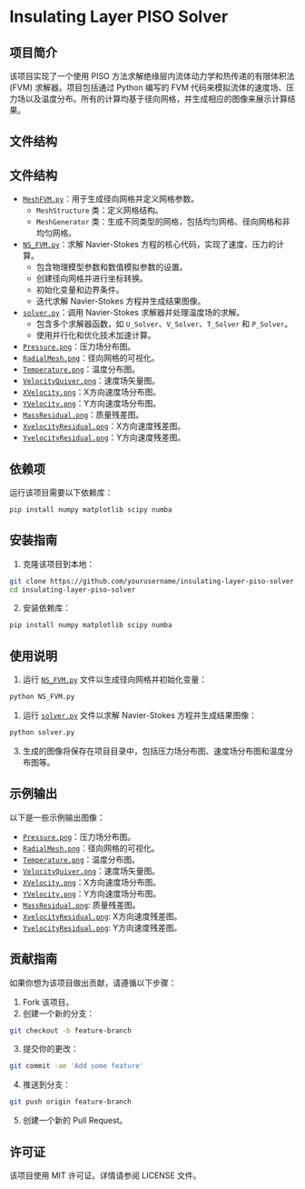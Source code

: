 # Insulating Layer PISO Solver

## 项目简介

该项目实现了一个使用 PISO 方法求解绝缘层内流体动力学和热传递的有限体积法 (FVM) 求解器。项目包括通过 Python 编写的 FVM 代码来模拟流体的速度场、压力场以及温度分布。所有的计算均基于径向网格，并生成相应的图像来展示计算结果。

## 文件结构

## 文件结构

- [`MeshFVM.py`](./MeshFVM.py)：用于生成径向网格并定义网格参数。
  - `MeshStructure` 类：定义网格结构。
  - `MeshGenerator` 类：生成不同类型的网格，包括均匀网格、径向网格和非均匀网格。
- [`NS_FVM.py`](./NS_FVM.py)：求解 Navier-Stokes 方程的核心代码，实现了速度、压力的计算。
  - 包含物理模型参数和数值模拟参数的设置。
  - 创建径向网格并进行坐标转换。
  - 初始化变量和边界条件。
  - 迭代求解 Navier-Stokes 方程并生成结果图像。
- [`solver.py`](./solver.py)：调用 Navier-Stokes 求解器并处理温度场的求解。
  - 包含多个求解器函数，如 `U_Solver`、`V_Solver`、`T_Solver` 和 `P_Solver`。
  - 使用并行化和优化技术加速计算。
- [`Pressure.png`](./Pressure.png)：压力场分布图。
- [`RadialMesh.png`](./RadialMesh.png)：径向网格的可视化。
- [`Temperature.png`](./Temperature.png)：温度分布图。
- [`VelocityQuiver.png`](./VelocityQuiver.png)：速度场矢量图。
- [`XVelocity.png`](./XVelocity.png)：X方向速度场分布图。
- [`YVelocity.png`](./YVelocity.png)：Y方向速度场分布图。
- [`MassResidual.png`](./MassResidual.png)：质量残差图。
- [`XvelocityResidual.png`](./XvelocityResidual.png)：X方向速度残差图。
- [`YvelocityResidual.png`](./YvelocityResidual.png)：Y方向速度残差图。


## 依赖项

运行该项目需要以下依赖库：

```bash
pip install numpy matplotlib scipy numba
```

## 安装指南

1. 克隆该项目到本地：

```bash
git clone https://github.com/yourusername/insulating-layer-piso-solver.git
cd insulating-layer-piso-solver
```

2. 安装依赖库：

```bash
pip install numpy matplotlib scipy numba
```

## 使用说明

1. 运行 [`NS_FVM.py`](./NS_FVM.py) 文件以生成径向网格并初始化变量：

```bash
python NS_FVM.py
```

1. 运行 [`solver.py`](./solver.py) 文件以求解 Navier-Stokes 方程并生成结果图像：

```bash
python solver.py
```

3. 生成的图像将保存在项目目录中，包括压力场分布图、速度场分布图和温度分布图等。

## 示例输出

以下是一些示例输出图像：

- [`Pressure.png`](./Pressure.png)：压力场分布图。
- [`RadialMesh.png`](./RadialMesh.png)：径向网格的可视化。
- [`Temperature.png`](./Temperature.png)：温度分布图。
- [`VelocityQuiver.png`](./VelocityQuiver.png)：速度场矢量图。
- [`XVelocity.png`](./XVelocity.png)：X方向速度场分布图。
- [`YVelocity.png`](./YVelocity.png)：Y方向速度场分布图。
- [`MassResidual.png`](./MassResidual.png): 质量残差图。
- [`XvelocityResidual.png`](./XvelocityResidual.png): X方向速度残差图。
- [`YvelocityResidual.png`](./YvelocityResidual.png): Y方向速度残差图。

## 贡献指南

如果你想为该项目做出贡献，请遵循以下步骤：

1. Fork 该项目。
2. 创建一个新的分支：

```bash
git checkout -b feature-branch
```

3. 提交你的更改：

```bash
git commit -am 'Add some feature'
```

4. 推送到分支：

```bash
git push origin feature-branch
```

5. 创建一个新的 Pull Request。

## 许可证

该项目使用 MIT 许可证。详情请参阅 LICENSE 文件。
